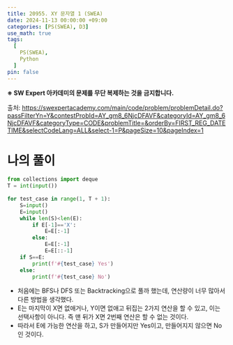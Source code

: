 ```yaml
---
title: 20955. XY 문자열 1 (SWEA)
date: 2024-11-13 00:00:00 +09:00
categories: [PS(SWEA), D3]
use_math: true
tags:
  [
    PS(SWEA),
    Python
  ]
pin: false
---
```


**※ SW Expert 아카데미의 문제를 무단 복제하는 것을 금지합니다.**

출처: https://swexpertacademy.com/main/code/problem/problemDetail.do?passFilterYn=Y&contestProbId=AY_gm8_6NjcDFAVF&categoryId=AY_gm8_6NjcDFAVF&categoryType=CODE&problemTitle=&orderBy=FIRST_REG_DATETIME&selectCodeLang=ALL&select-1=P&pageSize=10&pageIndex=1

# 나의 풀이

```python
from collections import deque
T = int(input())
 
for test_case in range(1, T + 1):
    S=input()
    E=input()
    while len(S)<len(E):
        if E[-1]=='X':
            E=E[:-1]
        else:
            E=E[:-1]
            E=E[::-1]
    if S==E:
        print(f'#{test_case} Yes')
    else:
        print(f'#{test_case} No')
```

- 처음에는 BFS나 DFS 또는 Backtracking으로 풀까 했는데, 연산량이 너무 많아서 다른 방법을 생각했다.
- E는 마지막이 X면 없애거나, Y이면 없애고 뒤집는 2가지 연산을 할 수 있고, 이는 선택사항이 아니다. 즉 맨 뒤가 X면 2번째 연산은 할 수 없는 것이다.
- 따라서 E에 가능한 연산을 하고, S가 만들어지만 Yes이고, 만들어지지 않으면 No인 것이다.
